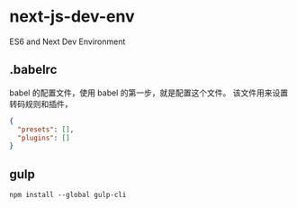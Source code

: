 # next-js-dev-env

ES6 and Next Dev Environment

## .babelrc

babel 的配置文件，使用 babel 的第一步，就是配置这个文件。
该文件用来设置转码规则和插件，

```json
{
  "presets": [],
  "plugins": []
}
```

## gulp

```
npm install --global gulp-cli
```
